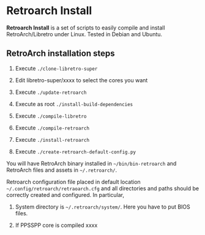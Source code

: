 # Retroarch Install #

**Retroarch Install** is a set of scripts to easily compile and install RetroArch/Libretro
under Linux. Tested in Debian and Ubuntu.

## RetroArch installation steps ##

1. Execute `./clone-libretro-super`

2. Edit libretro-super/xxxx to select the cores you want

3. Execute `./update-retroarch`

4. Execute as root `./install-build-dependencies`

5. Execute `./compile-libretro`

6. Execute `./compile-retroarch`

7. Execute `./install-retroarch`

8. Execute `./create-retroarch-default-config.py`

You will have RetroArch binary installed in `~/bin/bin-retroarch` and RetroArch
files and assets in `~/.retroarch/`.

Retroarch configuration file placed in default location `~/.config/retroarch/retraoarch.cfg`
and all directories and paths should be correctly created and configured. In particular,

1. System directory is `~/.retroarch/system/`. Here you have to put BIOS files.

2. If PPSSPP core is compiled xxxx
